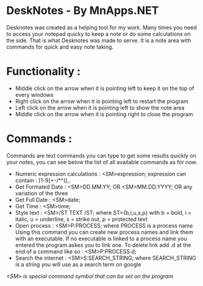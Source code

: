 # DeskNotes - By MnApps.NET
Desknotes was created as a helping tool for my work. 
Many times you need to access your notepad quicky to keep a note or
do some calculations on the side. That is what Desknotes was made to serve.
It is a note area with commands for quick and easy note taking.

# Functionality :
* Middle click on the arrow when it is pointing left to keep it on the top of every windows
* Right click on the arrow when it is pointing left to restart the program
* Left click on the arrow when it is pointing left to show the note area
* Middle click on the arrow when it is pointing right to close the program

# Commands : 
Commands are text commands you can type to get some results quickly on your notes,
you can see below the list of all available commands as for now.

* Numeric expression calculations : \<SM\>expression; expression can contain : [1-9]+-/*^(),.
* Get Formated Date               : \<SM\>DD.MM.YY;  OR  \<SM\>MM.DD.YYYY;  OR any variation of the three
* Get Full Date                   : \<SM\>date;
* Get Time                        : \<SM\>time;  
* Style text                      : \<SM\>/ST TEXT /ST; where ST={b,i,u,s,p} with b = bold, i = italic, u = underline, s = strike out, p = protected text
* Open process                    : \<SM\>P:PROCESS; where PROCESS is a process name
  Using this command you can create new process names and link them with an executable. If no executable is linked to a process
  name you entered the program askes you to link one. To delete link add .d at the end of a command like so : \<SM\>P:PROCESS.d;
* Search the internet			  : \<SM\>S:SEARCH_STRING; where SEARCH_STRING is a string you will use as a search term on google

 *\<SM\> is special command symbol that can be set on the program*
